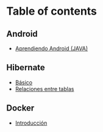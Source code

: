 # Table of contents

## Android

* [Aprendiendo Android (JAVA)](android/android-basics.md)

## Hibernate

* [Básico](hibernate/hibernate.md)
* [Relaciones entre tablas](hibernate/hibernate-1.md)

## Docker

* [Introducción](docker/docker.md)
